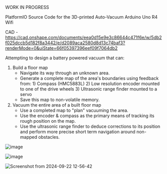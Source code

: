 WORK IN PROGRESS

PlatformIO Source Code for the 3D-printed Auto-Vacuum
Arduino Uno R4 Wifi

CAD - https://cad.onshape.com/documents/eea0d15e9e3c86644c471f6e/w/5db2f025dccb5d182f8a3442/e/d2089aca2580d8d13c74baf3?renderMode=0&uiState=66f05397396eef09f7064db2

Attempting to design a battery powered vacuum that can:
1) Build a floor map
   - Navigate its way through an unknown area.
   - Generate a complete map of the area's boundaries using feedback from:
         1) Compass (HMC5883L)
         2) Low resolution encoder mounted to one of the drive wheels
         3) Ultrasonic range finder mounted to a servo
   - Save this map to non-volatile memory.
2) Vacuum the entire area of a built floor map
   - Use a completed map to "plan" vacuuming the area.
   - Use the encoder & compass as the primary means of tracking its rough position on the map.
   - Use the ultrasonic range finder to deduce corrections to its position and perform more precise short term navigation around non-mapped obstacles.

![image](https://github.com/user-attachments/assets/8adf70b6-359c-40b2-999a-280c45062bb5)

![image](https://github.com/user-attachments/assets/8dfb0526-38e5-4259-90d3-f3a3dc445531)

![Screenshot from 2024-09-22 12-56-42](https://github.com/user-attachments/assets/a9852cd0-272e-4199-a86c-699a4be4a330)
